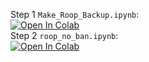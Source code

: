 Step 1 ```Make_Roop_Backup.ipynb```:<br>
[![Open In Colab](https://colab.research.google.com/assets/colab-badge.svg)](https://colab.research.google.com/github/neuralfalconbackup/roop_colab/blob/main/Make_Roop_Backup.ipynb) <br>
Step 2 ```roop_no_ban.ipynb```:<br>
[![Open In Colab](https://colab.research.google.com/assets/colab-badge.svg)](https://colab.research.google.com/github/neuralfalconbackup/roop_colab/blob/main/roop_no_ban.ipynb)
